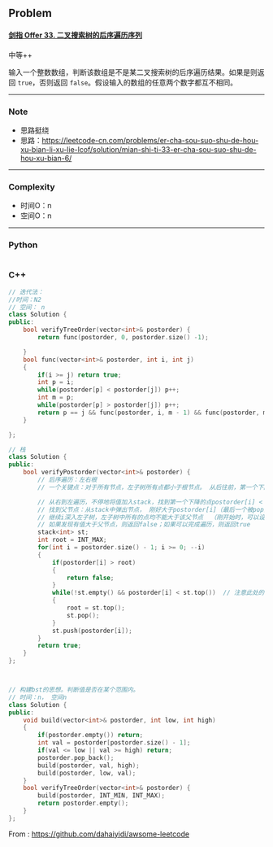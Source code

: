 ## Problem

#### [剑指 Offer 33. 二叉搜索树的后序遍历序列](https://leetcode-cn.com/problems/er-cha-sou-suo-shu-de-hou-xu-bian-li-xu-lie-lcof/)

中等++

输入一个整数数组，判断该数组是不是某二叉搜索树的后序遍历结果。如果是则返回 `true`，否则返回 `false`。假设输入的数组的任意两个数字都互不相同。

 

------

### Note

- 思路挺绕
- 思路：https://leetcode-cn.com/problems/er-cha-sou-suo-shu-de-hou-xu-bian-li-xu-lie-lcof/solution/mian-shi-ti-33-er-cha-sou-suo-shu-de-hou-xu-bian-6/

------

### Complexity

- 时间O：n
- 空间O：n

------

### Python

```python

```

### C++

```C++
// 迭代法：
//时间：N2
// 空间： n
class Solution {
public:
    bool verifyTreeOrder(vector<int>& postorder) {
        return func(postorder, 0, postorder.size() -1);

    }
    bool func(vector<int>& postorder, int i, int j)
    {
        if(i >= j) return true;
        int p = i;
        while(postorder[p] < postorder[j]) p++;
        int m = p;
        while(postorder[p] > postorder[j]) p++;
        return p == j && func(postorder, i, m - 1) && func(postorder, m, j -1);
    }

};

// 栈
class Solution {
public:
    bool verifyPostorder(vector<int>& postorder) {
        // 后序遍历：左右根
        // 一个关键点：对于所有节点，左子树所有点都小于根节点。 从后往前，第一个下降的就是左开始的地方，那么就回退找到该左的父，判断左里面的值是否都小于父。父是刚大于左的根的值。

        // 从右到左遍历，不停地将值加入stack，找到第一个下降的点postorder[i] < postorder[i + 1]， 那么postorder[i]应该是左子树的根节点
        // 找到父节点：从stack中弹出节点， 刚好大于postorder[i]（最后一个被pop出来的点）的为父节点。
        // 继续i深入左子树，左子树中所有的点均不能大于该父节点  （刚开始时，可以设置root的值为正无穷，也就是把当前树当作正无穷的左子树）
        // 如果发现有值大于父节点，则返回false；如果可以完成遍历，则返回true
        stack<int> st;
        int root = INT_MAX;
        for(int i = postorder.size() - 1; i >= 0; --i)
        {
            if(postorder[i] > root)
            {
                return false;
            }
            while(!st.empty() && postorder[i] < st.top())  // 注意此处的条件
            {
                root = st.top();
                st.pop();
            }
            st.push(postorder[i]);
        }
        return true;
    }
};



// 构建bst的思想。判断值是否在某个范围内。
// 时间：n， 空间n
class Solution {
public:
    void build(vector<int>& postorder, int low, int high)
    {
        if(postorder.empty()) return;
        int val = postorder[postorder.size() - 1];
        if(val <= low || val >= high) return;
        postorder.pop_back();
        build(postorder, val, high);
        build(postorder, low, val);
    }
    bool verifyTreeOrder(vector<int>& postorder) {
        build(postorder, INT_MIN, INT_MAX);
        return postorder.empty();
    }
};
```



From : https://github.com/dahaiyidi/awsome-leetcode
